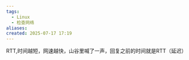 ```yaml
---
tags:
  - Linux
  - 检查网络
aliases: 
created: 2025-07-17 17:19
---
```

RTT,时间越短，网速越快，山谷里喊了一声，回复之前的时间就是RTT（延迟）
